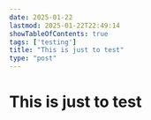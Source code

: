 ```yaml
---
date: 2025-01-22
lastmod: 2025-01-22T22:49:14
showTableOfContents: true
tags: ['testing']
title: "This is just to test"
type: "post"
---
```

# This is just to test
